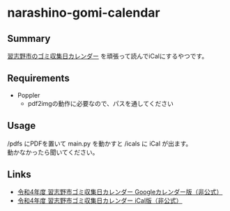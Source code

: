 # narashino-gomi-calendar
## Summary
[習志野市のゴミ収集日カレンダー](https://www.city.narashino.lg.jp/smph/kurashi/gomi/gomi/r4calendar.html) を頑張って読んでiCalにするやつです。  


## Requirements
- Poppler
  - pdf2imgの動作に必要なので、パスを通してください

## Usage
/pdfs にPDFを置いて main.py を動かすと /icals に iCal が出ます。  
動かなかったら聞いてください。  

## Links
- [令和4年度 習志野市ゴミ収集日カレンダー Googleカレンダー版（非公式）](https://pakutoma.github.io/narashino-gomi-calendar/)
- [令和4年度 習志野市ゴミ収集日カレンダー iCal版（非公式）](https://pakutoma.github.io/narashino-gomi-calendar/ical/)
